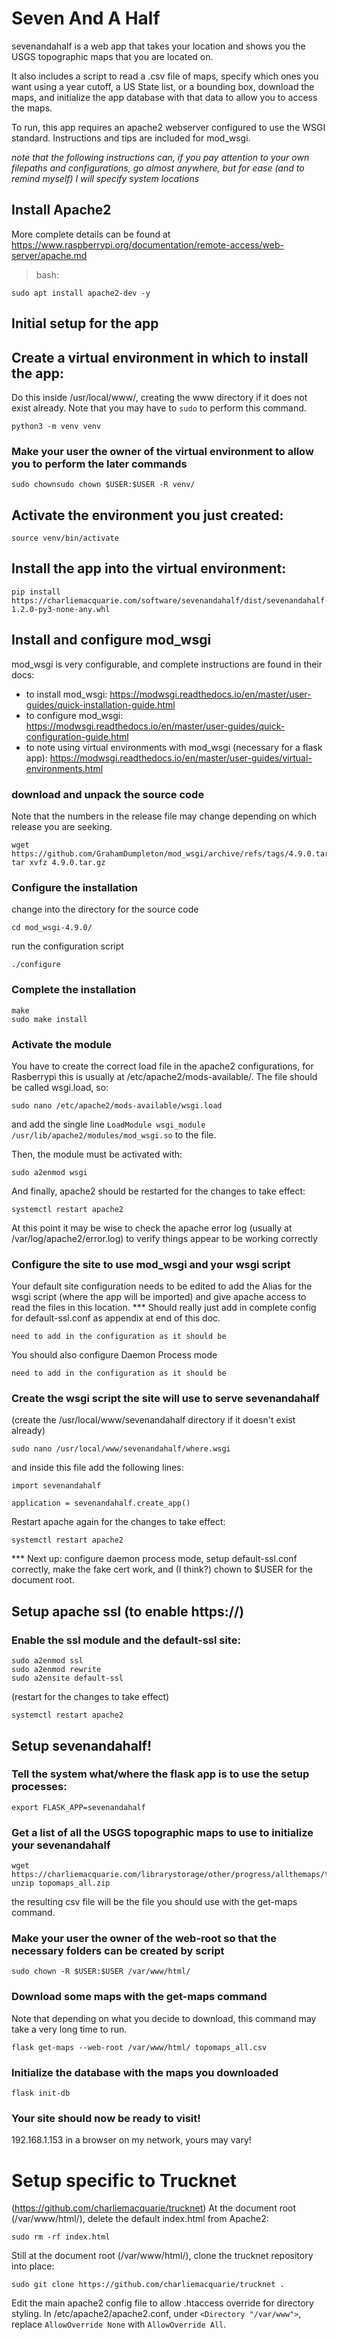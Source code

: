 # Seven And A Half

sevenandahalf is a web app that takes your location and shows you the USGS topographic maps that you are located on.

It also includes a script to read a .csv file of maps, specify which ones you want using a year cutoff, a US State list, or a bounding box, download the maps, and initialize the app database with that data to allow you to access the maps.

To run, this app requires an apache2 webserver configured to use the WSGI standard. Instructions and tips are included for mod_wsgi.

_note that the following instructions can, if you pay attention to your own filepaths and configurations, go almost anywhere, but for ease (and to remind myself) I will specify system locations_

## Install Apache2
More complete details can be found at <https://www.raspberrypi.org/documentation/remote-access/web-server/apache.md>
> bash:
```
sudo apt install apache2-dev -y
```

## Initial setup for the app
## Create a virtual environment in which to install the app:
Do this inside /usr/local/www/, creating the www directory if it does not exist already. Note that you may have to `sudo` to perform this command.
```
python3 -m venv venv
```

### Make your user the owner of the virtual environment to allow you to perform the later commands

```
sudo chownsudo chown $USER:$USER -R venv/
```
## Activate the environment you just created:

```
source venv/bin/activate
```
## Install the app into the virtual environment:

```
pip install https://charliemacquarie.com/software/sevenandahalf/dist/sevenandahalf-1.2.0-py3-none-any.whl
```

## Install and configure mod_wsgi
mod_wsgi is very configurable, and complete instructions are found in their docs:
- to install mod_wsgi: https://modwsgi.readthedocs.io/en/master/user-guides/quick-installation-guide.html
- to configure mod_wsgi: https://modwsgi.readthedocs.io/en/master/user-guides/quick-configuration-guide.html
- to note using virtual environments with mod_wsgi (necessary for a flask app): https://modwsgi.readthedocs.io/en/master/user-guides/virtual-environments.html
### download and unpack the source code
Note that the numbers in the release file may change depending on which release you are seeking.
```
wget https://github.com/GrahamDumpleton/mod_wsgi/archive/refs/tags/4.9.0.tar.gz
tar xvfz 4.9.0.tar.gz
```

### Configure the installation

change into the directory for the source code
```
cd mod_wsgi-4.9.0/
```
run the configuration script
```
./configure
```
### Complete the installation

```
make
sudo make install
```
### Activate the module
You have to create the correct load file in the apache2 configurations, for Rasberrypi this is usually at /etc/apache2/mods-available/. The file should be called wsgi.load, so:
```
sudo nano /etc/apache2/mods-available/wsgi.load
```
and add the single line `LoadModule wsgi_module /usr/lib/apache2/modules/mod_wsgi.so` to the file.

Then, the module must be activated with:
```
sudo a2enmod wsgi
```
And finally, apache2 should be restarted for the changes to take effect:
```
systemctl restart apache2
```
At this point it may be wise to check the apache error log (usually at /var/log/apache2/error.log) to verify things appear to be working correctly

### Configure the site to use mod_wsgi and your wsgi script
Your default site configuration needs to be edited to add the Alias for the wsgi script (where the app will be imported) and give apache access to read the files in this location.
*** Should really just add in complete config for default-ssl.conf as appendix at end of this doc.
```
need to add in the configuration as it should be
```
You should also configure Daemon Process mode
```
need to add in the configuration as it should be
```


### Create the wsgi script the site will use to serve sevenandahalf
(create the /usr/local/www/sevenandahalf directory if it doesn't exist already)
```
sudo nano /usr/local/www/sevenandahalf/where.wsgi
```
and inside this file add the following lines:
```
import sevenandahalf

application = sevenandahalf.create_app()
```
Restart apache again for the changes to take effect:
```
systemctl restart apache2
```
*** Next up: configure daemon process mode, setup default-ssl.conf correctly, make the fake cert work, and (I think?) chown to $USER for the document root.
## Setup apache ssl (to enable https://)
### Enable the ssl module and the default-ssl site:
```
sudo a2enmod ssl
sudo a2enmod rewrite
sudo a2ensite default-ssl
```
(restart for the changes to take effect)
```
systemctl restart apache2
```



## Setup sevenandahalf!
### Tell the system what/where the flask app is to use the setup processes:

```
export FLASK_APP=sevenandahalf
```

### Get a list of all the USGS topographic maps to use to initialize your sevenandahalf
```
wget https://charliemacquarie.com/librarystorage/other/progress/allthemaps/topomaps_all.zip
unzip topomaps_all.zip
```
the resulting csv file will be the file you should use with the get-maps command.

### Make your user the owner of the web-root so that the necessary folders can be created by script

```
sudo chown -R $USER:$USER /var/www/html/
```

### Download some maps with the get-maps command
Note that depending on what you decide to download, this command may take a very long time to run.
```
flask get-maps --web-root /var/www/html/ topomaps_all.csv
```

### Initialize the database with the maps you downloaded
```
flask init-db
```

### Your site should now be ready to visit!

192.168.1.153 in a browser on my network, yours may vary!

# Setup specific to Trucknet
(<https://github.com/charliemacquarie/trucknet>)
At the document root (/var/www/html/), delete the default index.html from Apache2:
```
sudo rm -rf index.html
```
Still at the document root (/var/www/html/), clone the trucknet repository into place:
```
sudo git clone https://github.com/charliemacquarie/trucknet .
```
Edit the main apache2 config file to allow .htaccess override for directory styling. In /etc/apache2/apache2.conf, under `<Directory "/var/www">`, replace `AllowOverride None` with `AllowOverride All`.
